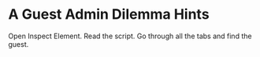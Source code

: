 # A Guest Admin Dilemma Hints

[//]: # (Example of the tabs.)

<tabs>
<tab title="Hint 1">Open Inspect Element.</tab>
<tab title="Hint 2">Read the script.</tab>
<tab title="Hint 3">Go through all the tabs and find the guest.</tab>
</tabs>
